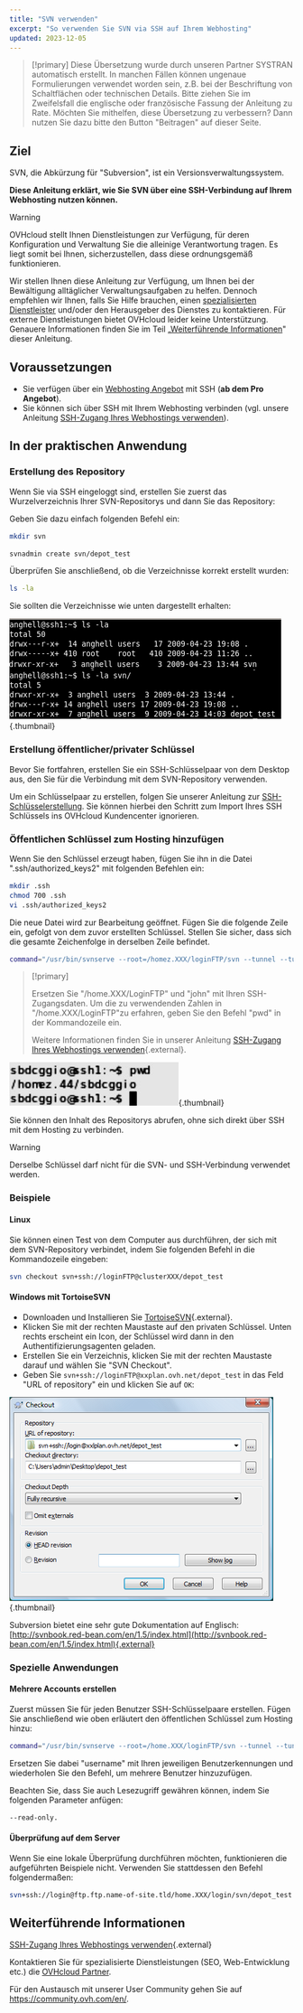 ```yaml
---
title: "SVN verwenden"
excerpt: "So verwenden Sie SVN via SSH auf Ihrem Webhosting"
updated: 2023-12-05
---
```


> [!primary]
> Diese Übersetzung wurde durch unseren Partner SYSTRAN automatisch erstellt. In manchen Fällen können ungenaue Formulierungen verwendet worden sein, z.B. bei der Beschriftung von Schaltflächen oder technischen Details. Bitte ziehen Sie im Zweifelsfall die englische oder französische Fassung der Anleitung zu Rate. Möchten Sie mithelfen, diese Übersetzung zu verbessern? Dann nutzen Sie dazu bitte den Button "Beitragen" auf dieser Seite.
>

## Ziel 

SVN, die Abkürzung für "Subversion", ist ein Versionsverwaltungssystem. 

**Diese Anleitung erklärt, wie Sie SVN über eine SSH-Verbindung auf Ihrem Webhosting nutzen können.**

> [!warning]
>
> OVHcloud stellt Ihnen Dienstleistungen zur Verfügung, für deren Konfiguration und Verwaltung Sie die alleinige Verantwortung tragen. Es liegt somit bei Ihnen, sicherzustellen, dass diese ordnungsgemäß funktionieren.
> 
> Wir stellen Ihnen diese Anleitung zur Verfügung, um Ihnen bei der Bewältigung alltäglicher Verwaltungsaufgaben zu helfen. Dennoch empfehlen wir Ihnen, falls Sie Hilfe brauchen, einen [spezialisierten Dienstleister](https://partner.ovhcloud.com/de/directory/) und/oder den Herausgeber des Dienstes zu kontaktieren. Für externe Dienstleistungen bietet OVHcloud leider keine Unterstützung. Genauere Informationen finden Sie im Teil „[Weiterführende Informationen](#go-further)" dieser Anleitung.
> 

## Voraussetzungen

- Sie verfügen über ein [Webhosting Angebot](https://www.ovhcloud.com/de/web-hosting/) mit SSH (**ab dem Pro Angebot**).
- Sie können sich über SSH mit Ihrem Webhosting verbinden (vgl. unsere Anleitung [SSH-Zugang Ihres Webhostings verwenden](/pages/web_cloud/web_hosting/ssh_on_webhosting)).

## In der praktischen Anwendung

### Erstellung des Repository

Wenn Sie via SSH eingeloggt sind, erstellen Sie zuerst das Wurzelverzeichnis Ihrer SVN-Repositorys und dann Sie das Repository:

Geben Sie dazu einfach folgenden Befehl ein:

```bash
mkdir svn
```

```bash
svnadmin create svn/depot_test
```

Überprüfen Sie anschließend, ob die Verzeichnisse korrekt erstellt wurden:

```bash
ls -la
```

Sie sollten die Verzeichnisse wie unten dargestellt erhalten:

![Hosting](images/3078.png){.thumbnail}

### Erstellung öffentlicher/privater Schlüssel

Bevor Sie fortfahren, erstellen Sie ein SSH-Schlüsselpaar von dem Desktop aus, den Sie für die Verbindung mit dem SVN-Repository verwenden.

Um ein Schlüsselpaar zu erstellen, folgen Sie unserer Anleitung zur [SSH-Schlüsselerstellung](/pages/public_cloud/compute/public-cloud-first-steps#schritt-1-ssh-schlussel-erstellen). Sie können hierbei den Schritt zum Import Ihres SSH Schlüssels ins OVHcloud Kundencenter ignorieren.

### Öffentlichen Schlüssel zum Hosting hinzufügen

Wenn Sie den Schlüssel erzeugt haben, fügen Sie ihn in die Datei ".ssh/authorized_keys2" mit folgenden Befehlen ein:

```bash
mkdir .ssh
chmod 700 .ssh
vi .ssh/authorized_keys2
```

Die neue Datei wird zur Bearbeitung geöffnet. Fügen Sie die folgende Zeile ein, gefolgt von dem zuvor erstellten Schlüssel. Stellen Sie sicher, dass sich die gesamte Zeichenfolge in derselben Zeile befindet.

```bash
command="/usr/bin/svnserve --root=/homez.XXX/loginFTP/svn --tunnel --tunnel-user=john",no-port-forwarding,no-agent-forwarding,no-X11-forwarding,no-pty
```

> [!primary]
>
> Ersetzen Sie "/home.XXX/LoginFTP" und "john" mit Ihren SSH-Zugangsdaten.
> Um die zu verwendenden Zahlen in "/home.XXX/LoginFTP"zu erfahren, geben Sie den Befehl "pwd" in der Kommandozeile ein.
>
> Weitere Informationen finden Sie in unserer Anleitung [SSH-Zugang Ihres Webhostings verwenden](/pages/web_cloud/web_hosting/ssh_on_webhosting){.external}.
> 

![Hosting](images/3080.png){.thumbnail}

Sie können den Inhalt des Repositorys abrufen, ohne sich direkt über SSH mit dem Hosting zu verbinden.

> [!warning]
>
> Derselbe Schlüssel darf nicht für die SVN- und SSH-Verbindung verwendet werden.
> 

### Beispiele

#### Linux

Sie können einen Test von dem Computer aus durchführen, der sich mit dem SVN-Repository verbindet, indem Sie folgenden Befehl in die Kommandozeile eingeben:

```bash
svn checkout svn+ssh://loginFTP@clusterXXX/depot_test
```

#### Windows mit TortoiseSVN

- Downloaden und Installieren Sie [TortoiseSVN](https://tortoisesvn.net/downloads.html){.external}.
- Klicken Sie mit der rechten Maustaste auf den privaten Schlüssel. Unten rechts erscheint ein Icon, der Schlüssel wird dann in den Authentifizierungsagenten geladen.
- Erstellen Sie ein Verzeichnis, klicken Sie mit der rechten Maustaste darauf und wählen Sie "SVN Checkout". 
- Geben Sie `svn+ssh://loginFTP@xxplan.ovh.net/depot_test` in das Feld "URL of repository" ein und klicken Sie auf `OK`:

![Hosting](images/3081.png){.thumbnail}

Subversion bietet eine sehr gute Dokumentation auf Englisch: [http://svnbook.red-bean.com/en/1.5/index.html](http://svnbook.red-bean.com/en/1.5/index.html){.external}

### Spezielle Anwendungen

#### Mehrere Accounts erstellen

Zuerst müssen Sie für jeden Benutzer SSH-Schlüsselpaare erstellen. Fügen Sie anschließend wie oben erläutert den öffentlichen Schlüssel zum Hosting hinzu:

```bash
command="/usr/bin/svnserve --root=/home.XXX/loginFTP/svn --tunnel --tunnel-user=username",no-port-forwarding,no-agent-forwarding,no-X11-forwarding,no-pty
```

Ersetzen Sie dabei "username" mit Ihren jeweiligen Benutzerkennungen und wiederholen Sie den Befehl, um mehrere Benutzer hinzuzufügen.

Beachten Sie, dass Sie auch Lesezugriff gewähren können, indem Sie folgenden Parameter anfügen:

```bash
--read-only.
```

#### Überprüfung auf dem Server

Wenn Sie eine lokale Überprüfung durchführen möchten, funktionieren die aufgeführten Beispiele nicht. Verwenden Sie stattdessen den Befehl folgendermaßen:

```bash
svn+ssh://login@ftp.ftp.name-of-site.tld/home.XXX/login/svn/depot_test
```

## Weiterführende Informationen <a name="go-further"></a>

[SSH-Zugang Ihres Webhostings verwenden](/pages/web_cloud/web_hosting/ssh_on_webhosting){.external}

Kontaktieren Sie für spezialisierte Dienstleistungen (SEO, Web-Entwicklung etc.) die [OVHcloud Partner](https://partner.ovhcloud.com/de/directory/).

Für den Austausch mit unserer User Community gehen Sie auf <https://community.ovh.com/en/>.